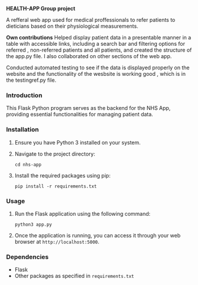 **HEALTH-APP Group project**

A refferal web app used for medical proffessionals to refer patients to dieticians based on their physiological measurements.

**Own contributions**
Helped display patient data in a presentable manner in a table with accessible links, including a search bar and filtering options for referred , non-referred patients and all patients, and created the structure of the app.py file.
I also collaborated on other sections of the web app.

Conducted automated testing to see if the data is displayed properly on the website and the functionality of the wesbsite is working good , which is in the testingref.py file.
### Introduction

This Flask Python program serves as the backend for the NHS App, providing essential functionalities for managing patient data.

### Installation

1. Ensure you have Python 3 installed on your system.

2. Navigate to the project directory:
   ```
   cd nhs-app
   ```
3. Install the required packages using pip:
   ```
   pip install -r requirements.txt
   ```

### Usage

1. Run the Flask application using the following command:
   ```
   python3 app.py
   ```
2. Once the application is running, you can access it through your web browser at `http://localhost:5000`.

### Dependencies

- Flask
- Other packages as specified in `requirements.txt`


